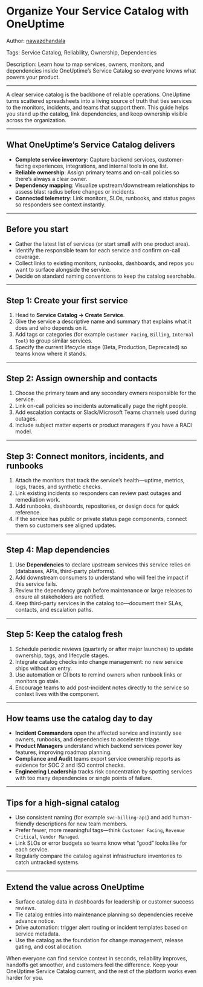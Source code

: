 # Organize Your Service Catalog with OneUptime

Author: [nawazdhandala](https://www.github.com/nawazdhandala)

Tags: Service Catalog, Reliability, Ownership, Dependencies

Description: Learn how to map services, owners, monitors, and dependencies inside OneUptime’s Service Catalog so everyone knows what powers your product.

---

A clear service catalog is the backbone of reliable operations. OneUptime turns scattered spreadsheets into a living source of truth that ties services to the monitors, incidents, and teams that support them. This guide helps you stand up the catalog, link dependencies, and keep ownership visible across the organization.

---

## What OneUptime’s Service Catalog delivers

- **Complete service inventory**: Capture backend services, customer-facing experiences, integrations, and internal tools in one list.
- **Reliable ownership**: Assign primary teams and on-call policies so there’s always a clear owner.
- **Dependency mapping**: Visualize upstream/downstream relationships to assess blast radius before changes or incidents.
- **Connected telemetry**: Link monitors, SLOs, runbooks, and status pages so responders see context instantly.

---

## Before you start

- Gather the latest list of services (or start small with one product area).
- Identify the responsible team for each service and confirm on-call coverage.
- Collect links to existing monitors, runbooks, dashboards, and repos you want to surface alongside the service.
- Decide on standard naming conventions to keep the catalog searchable.

---

## Step 1: Create your first service

1. Head to **Service Catalog → Create Service**.
2. Give the service a descriptive name and summary that explains what it does and who depends on it.
3. Add tags or categories (for example `Customer Facing`, `Billing`, `Internal Tool`) to group similar services.
4. Specify the current lifecycle stage (Beta, Production, Deprecated) so teams know where it stands.

---

## Step 2: Assign ownership and contacts

1. Choose the primary team and any secondary owners responsible for the service.
2. Link on-call policies so incidents automatically page the right people.
3. Add escalation contacts or Slack/Microsoft Teams channels used during outages.
4. Include subject matter experts or product managers if you have a RACI model.

---

## Step 3: Connect monitors, incidents, and runbooks

1. Attach the monitors that track the service’s health—uptime, metrics, logs, traces, and synthetic checks.
2. Link existing incidents so responders can review past outages and remediation work.
3. Add runbooks, dashboards, repositories, or design docs for quick reference.
4. If the service has public or private status page components, connect them so customers see aligned updates.

---

## Step 4: Map dependencies

1. Use **Dependencies** to declare upstream services this service relies on (databases, APIs, third-party platforms).
2. Add downstream consumers to understand who will feel the impact if this service fails.
3. Review the dependency graph before maintenance or large releases to ensure all stakeholders are notified.
4. Keep third-party services in the catalog too—document their SLAs, contacts, and escalation paths.

---

## Step 5: Keep the catalog fresh

1. Schedule periodic reviews (quarterly or after major launches) to update ownership, tags, and lifecycle stages.
2. Integrate catalog checks into change management: no new service ships without an entry.
3. Use automation or CI bots to remind owners when runbook links or monitors go stale.
4. Encourage teams to add post-incident notes directly to the service so context lives with the component.

---

## How teams use the catalog day to day

- **Incident Commanders** open the affected service and instantly see owners, runbooks, and dependencies to accelerate triage.
- **Product Managers** understand which backend services power key features, improving roadmap planning.
- **Compliance and Audit** teams export service ownership reports as evidence for SOC 2 and ISO control checks.
- **Engineering Leadership** tracks risk concentration by spotting services with too many dependencies or single points of failure.

---

## Tips for a high-signal catalog

- Use consistent naming (for example `svc-billing-api`) and add human-friendly descriptions for new team members.
- Prefer fewer, more meaningful tags—think `Customer Facing`, `Revenue Critical`, `Vendor Managed`.
- Link SLOs or error budgets so teams know what “good” looks like for each service.
- Regularly compare the catalog against infrastructure inventories to catch untracked systems.

---

## Extend the value across OneUptime

- Surface catalog data in dashboards for leadership or customer success reviews.
- Tie catalog entries into maintenance planning so dependencies receive advance notice.
- Drive automation: trigger alert routing or incident templates based on service metadata.
- Use the catalog as the foundation for change management, release gating, and cost allocation.

When everyone can find service context in seconds, reliability improves, handoffs get smoother, and customers feel the difference. Keep your OneUptime Service Catalog current, and the rest of the platform works even harder for you.
